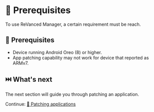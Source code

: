 # 💼 Prerequisites
To use ReVanced Manager, a certain requirement must be reach.

## 🤝 Prerequisites
- Device running Android Oreo (8) or higher.
- App patching capability may not work for device that reported as ARMv7.

## ⏭️ What's next
The next section will guide you through patching an application.

Continue: [🧩 Patching applications](1_patching-applications.md)

